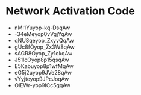 # Network Activation Code
* nMi1Yuyop-kq-DsqAw
* -34eMeyop0vVgjYqAw
* qNU8qeyop_ZxyvQqAw
* gUc8fOyop_Zx3W8qAw
* sAGR8Oyop_Zy1okqAw
* J51lcOyop8p15qsqAw
* E5Kabuyop8p1wfMqAw
* eG5j2uyop9JVe28qAw
* vYyjteyop9JPcJoqAw
* OlEWr-yop9ICc5gqAw